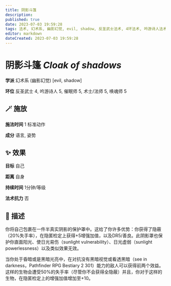 ```yaml
---
title: 阴影斗篷
description: 
published: true
date: 2023-07-03 19:59:28
tags: 法术, 幻术系, 幽影幻觉, evil, shadow, 反圣武士法术, 4环法术, 吟游诗人法术, 5环法术, 催眠师法术, 术士/法师法术, 唤魂师法术
editor: markdown
dateCreated: 2023-07-03 19:59:28
---
```


# **阴影斗篷** *Cloak of shadows*

**学派** 幻术系 (幽影幻觉) \[evil, shadow\] 

**环位** 反圣武士 4, 吟游诗人 5, 催眠师 5, 术士/法师 5, 唤魂师 5

## 🪄 施放

**施法时间** 1 标准动作

**成分** 语言, 姿势

## ✨ 效果 

**目标** 自己 

**距离** 自身  

**持续时间** 1分钟/等级 

**法术抗力** 否

## 📖 描述

你将自己包裹在一件半真实阴影的保护罩中。这给了你许多优势：你获得了隐蔽（20%失手率），在隐匿检定上获得+5增强加值，以及DR5/善良。此阴影罩也保护你直面阳光、使日光易伤（sunlight vulnerability）、日光虚弱（sunlight powerlessness）以及类似效果无效。

当你处于昏暗或是黑暗光亮中，在对抗没有黑暗视觉或看透黑暗（see in darkness，Pathfinder RPG Bestiary 2 301）能力的敌人可以获得前两个效益。这样的生物会遭受50%的失手率（尽管你不会获得全隐蔽）并且，你对于这样的生物，在隐匿检定上的增强加值增加至+10。
    